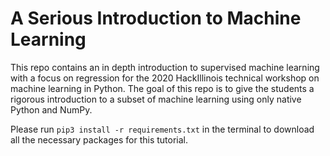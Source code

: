 # A Serious Introduction to Machine Learning
This repo contains an in depth introduction to supervised machine learning with a focus on regression for the 2020 HackIllinois technical workshop on machine learning in Python. The goal of this repo is to give the students a rigorous introduction to a subset of machine learning using only native Python and NumPy.  

Please run `pip3 install -r requirements.txt` in the terminal to download all the necessary packages for this tutorial.
